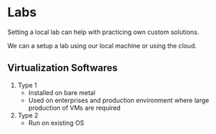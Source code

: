 # Labs

Setting a local lab can help with practicing own custom solutions.

We can a setup a lab using our local machine or using the cloud.

## Virtualization Softwares

1. Type 1
	- Installed on bare metal
	- Used on enterprises and production environment where large production of VMs are required
2. Type 2
	- Run on existing OS
